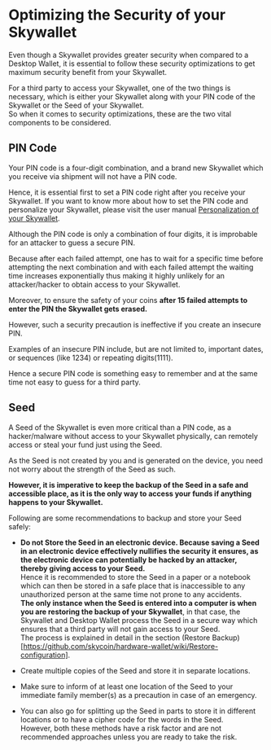 # Optimizing the Security of your Skywallet

Even though a Skywallet provides greater security when compared to a Desktop Wallet, it is essential to follow these security optimizations to get maximum security benefit from your Skywallet.

For a third party to access your Skywallet, one of the two things is necessary, which is either your Skywallet along with your PIN code of the Skywallet or the Seed of your Skywallet.  
So when it comes to security optimizations, these are the two vital components to be considered.

## PIN Code

Your PIN code is a four-digit combination, and a brand new Skywallet which you receive via shipment will not have a PIN code.

Hence, it is essential first to set a PIN code right after you receive your Skywallet. If you want to know more about how to set the PIN code and personalize your Skywallet, please visit the user manual [Personalization of your Skywallet](https://github.com/skycoin/hardware-wallet/wiki/Getting-to-know-the-wallet).

Although the PIN code is only a combination of four digits, it is improbable for an attacker to guess a secure PIN.

Because after each failed attempt, one has to wait for a specific time before attempting the next combination and with each failed attempt the waiting time increases exponentially thus making it highly unlikely for an attacker/hacker to obtain access to your Skywallet.

Moreover, to ensure the safety of your coins **after 15 failed attempts to enter the PIN the Skywallet gets erased.**

However, such a security precaution is ineffective if you create an insecure PIN.

Examples of an insecure PIN include, but are not limited to, important dates, or sequences (like 1234) or repeating digits(1111).

Hence a secure PIN code is something easy to remember and at the same time not easy to guess for a third party.

## Seed

A Seed of the Skywallet is even more critical than a PIN code, as a hacker/malware without access to your Skywallet physically, can remotely access or steal your fund just using the Seed.

As the Seed is not created by you and is generated on the device, you need not worry about the strength of the Seed as such.

**However, it is imperative to keep the backup of the Seed in a safe and accessible place, as it is the only way to access your funds if anything happens to your Skywallet.**

Following are some recommendations to backup and store your Seed safely:

* **Do not Store the Seed in an electronic device. Because saving a Seed in an electronic device effectively nullifies the security it ensures, as the electronic device can potentially be hacked by an attacker, thereby giving access to your Seed.**  
Hence it is recommended to store the Seed in a paper or a notebook which can then be stored in a safe place that is inaccessible to any unauthorized person at the same time not prone to any accidents.  
**The only instance when the Seed is entered into a computer is when you are restoring the backup of your Skywallet**, in that case, the Skywallet and Desktop Wallet process the Seed in a secure way which ensures that a third party will not gain access to your Seed.  
The process is explained in detail in the section (Restore Backup)[https://github.com/skycoin/hardware-wallet/wiki/Restore-configuration].

* Create multiple copies of the Seed and store it in separate locations.

* Make sure to inform of at least one location of the Seed to your immediate family member(s) as a precaution in case of an emergency.

* You can also go for splitting up the Seed in parts to store it in different locations or to have a cipher code for the words in the Seed.  
However, both these methods have a risk factor and are not recommended approaches unless you are ready to take the risk.
